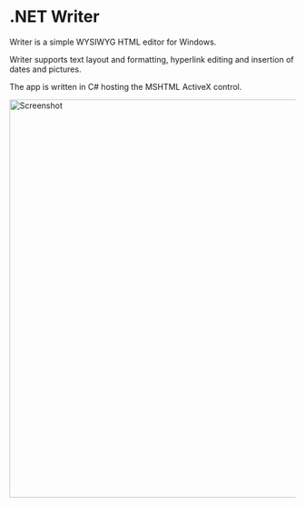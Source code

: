 # .NET Writer

Writer is a simple WYSIWYG HTML editor for Windows. 

Writer supports text layout and formatting, hyperlink editing and insertion of dates and pictures.

The app is written in C# hosting the MSHTML ActiveX control.

<a href="https://www.lutzroeder.com/dotnet"><img src="http://i.imgur.com/0r0iO31.png" alt="Screenshot" align="left" width="701"></a>
